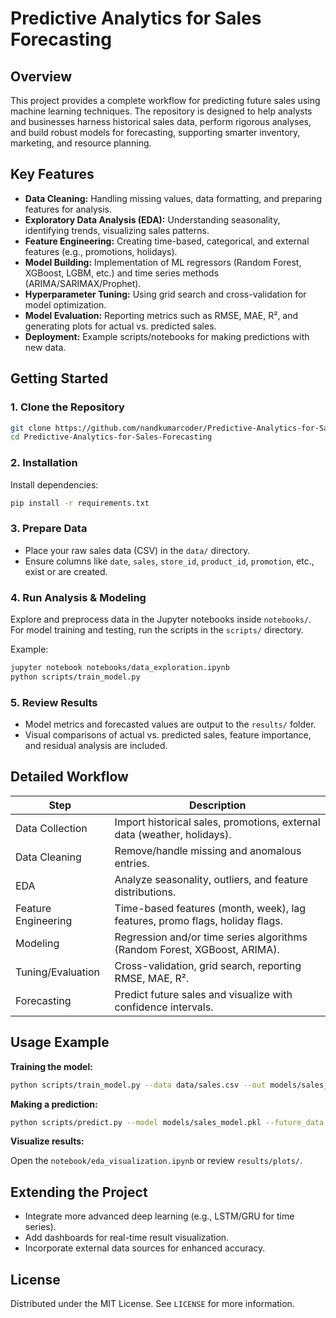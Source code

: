 # Predictive Analytics for Sales Forecasting

## Overview

This project provides a complete workflow for predicting future sales using machine learning techniques. The repository is designed to help analysts and businesses harness historical sales data, perform rigorous analyses, and build robust models for forecasting, supporting smarter inventory, marketing, and resource planning.



## Key Features

- **Data Cleaning:** Handling missing values, data formatting, and preparing features for analysis.
- **Exploratory Data Analysis (EDA):** Understanding seasonality, identifying trends, visualizing sales patterns.
- **Feature Engineering:** Creating time-based, categorical, and external features (e.g., promotions, holidays).
- **Model Building:** Implementation of ML regressors (Random Forest, XGBoost, LGBM, etc.) and time series methods (ARIMA/SARIMAX/Prophet).
- **Hyperparameter Tuning:** Using grid search and cross-validation for model optimization.
- **Model Evaluation:** Reporting metrics such as RMSE, MAE, R², and generating plots for actual vs. predicted sales.
- **Deployment:** Example scripts/notebooks for making predictions with new data.

## Getting Started

### 1. Clone the Repository

```bash
git clone https://github.com/nandkumarcoder/Predictive-Analytics-for-Sales-Forecasting.git
cd Predictive-Analytics-for-Sales-Forecasting
```

### 2. Installation

Install dependencies:

```bash
pip install -r requirements.txt
```

### 3. Prepare Data

- Place your raw sales data (CSV) in the `data/` directory.
- Ensure columns like `date`, `sales`, `store_id`, `product_id`, `promotion`, etc., exist or are created.

### 4. Run Analysis & Modeling

Explore and preprocess data in the Jupyter notebooks inside `notebooks/`. For model training and testing, run the scripts in the `scripts/` directory.

Example:

```bash
jupyter notebook notebooks/data_exploration.ipynb
python scripts/train_model.py
```

### 5. Review Results

- Model metrics and forecasted values are output to the `results/` folder.
- Visual comparisons of actual vs. predicted sales, feature importance, and residual analysis are included.

## Detailed Workflow

| Step                | Description                                                                   |
|---------------------|-------------------------------------------------------------------------------|
| Data Collection     | Import historical sales, promotions, external data (weather, holidays).       |
| Data Cleaning       | Remove/handle missing and anomalous entries.                                  |
| EDA                 | Analyze seasonality, outliers, and feature distributions.                     |
| Feature Engineering | Time-based features (month, week), lag features, promo flags, holiday flags.  |
| Modeling            | Regression and/or time series algorithms (Random Forest, XGBoost, ARIMA).     |
| Tuning/Evaluation   | Cross-validation, grid search, reporting RMSE, MAE, R².                      |
| Forecasting         | Predict future sales and visualize with confidence intervals.                 |

## Usage Example

**Training the model:**

```bash
python scripts/train_model.py --data data/sales.csv --out models/sales_model.pkl
```

**Making a prediction:**

```bash
python scripts/predict.py --model models/sales_model.pkl --future_data data/future.csv
```

**Visualize results:**

Open the `notebook/eda_visualization.ipynb` or review `results/plots/`.

## Extending the Project

- Integrate more advanced deep learning (e.g., LSTM/GRU for time series).
- Add dashboards for real-time result visualization.
- Incorporate external data sources for enhanced accuracy.

## License

Distributed under the MIT License. See `LICENSE` for more information.


